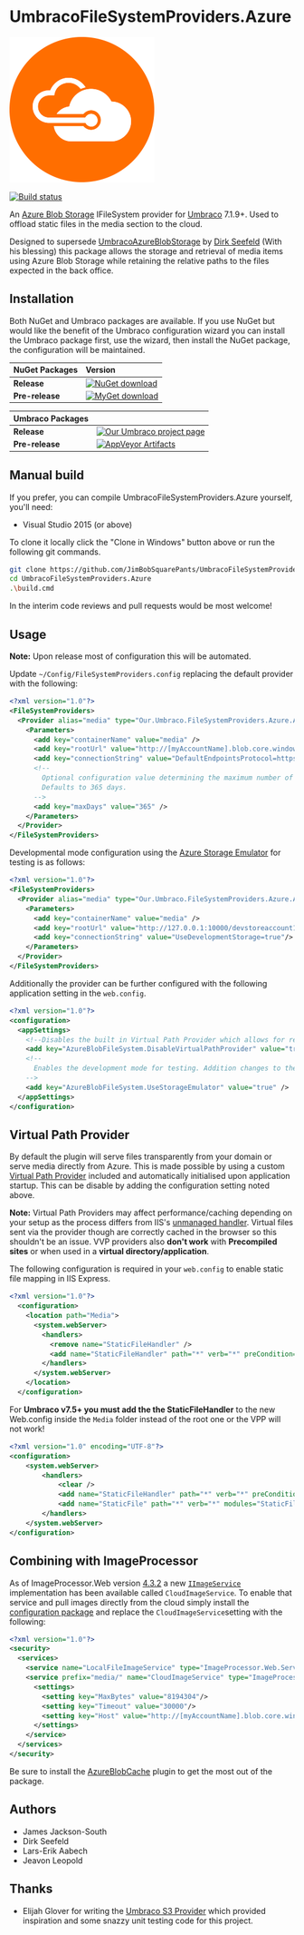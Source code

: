 # UmbracoFileSystemProviders.Azure

![Image Alt](build/assets/logo/azure-logo-256.png)

[![Build status](https://ci.appveyor.com/api/projects/status/mn5hxj5ijurwih7q?svg=true)](https://ci.appveyor.com/project/JamesSouth/umbracofilesystemproviders-azure)

An [Azure Blob Storage](http://azure.microsoft.com/en-gb/develop/net/) IFileSystem provider for [Umbraco](https://umbraco.com) 7.1.9+. 
Used to offload static files in the media section to the cloud.

Designed to supersede [UmbracoAzureBlobStorage](https://github.com/idseefeld/UmbracoAzureBlobStorage) by [Dirk Seefeld](https://twitter.com/dseefeld65) (With his blessing) this package allows the storage and retrieval of media items using Azure Blob Storage while retaining the relative paths to the files expected in the back office.

## Installation

Both NuGet and Umbraco packages are available. If you use NuGet but would like the benefit of the Umbraco configuration wizard you can install the Umbraco package first, use the wizard, then install the NuGet package, the configuration will be maintained.

|NuGet Packages    |Version           |
|:-----------------|:-----------------|
|**Release**|[![NuGet download](http://img.shields.io/nuget/v/UmbracoFileSystemProviders.Azure.svg)](https://www.nuget.org/packages/UmbracoFileSystemProviders.Azure/)|[![NuGet count](https://img.shields.io/nuget/dt/UmbracoFileSystemProviders.Azure.svg)](https://www.nuget.org/packages/UmbracoFileSystemProviders.Azure/)|
|**Pre-release**|[![MyGet download](https://img.shields.io/myget/umbracofilesystemproviders-azure/vpre/UmbracoFileSystemProviders.Azure.svg)](https://www.myget.org/gallery/umbracofilesystemproviders-azure)|[![MyGet count](https://img.shields.io/myget/umbracofilesystemproviders-azure/dt/UmbracoFileSystemProviders.Azure.svg)](https://www.myget.org/gallery/umbracofilesystemproviders-azure)|

|Umbraco Packages  |                  |
|:-----------------|:-----------------|
|**Release**|[![Our Umbraco project page](https://img.shields.io/badge/our-umbraco-orange.svg)](https://our.umbraco.org/projects/collaboration/umbracofilesystemprovidersazure/) 
|**Pre-release**| [![AppVeyor Artifacts](https://img.shields.io/badge/appveyor-umbraco-orange.svg)](https://ci.appveyor.com/project/JamesSouth/umbracofilesystemproviders-azure/build/artifacts)

## Manual build

If you prefer, you can compile UmbracoFileSystemProviders.Azure yourself, you'll need:

* Visual Studio 2015 (or above)

To clone it locally click the "Clone in Windows" button above or run the following git commands.

```bash
git clone https://github.com/JimBobSquarePants/UmbracoFileSystemProviders.Azure
cd UmbracoFileSystemProviders.Azure
.\build.cmd
```

In the interim code reviews and pull requests would be most welcome!

## Usage

**Note:** Upon release most of configuration this will be automated.

Update `~/Config/FileSystemProviders.config` replacing the default provider with the following:

```xml
<?xml version="1.0"?>
<FileSystemProviders>
  <Provider alias="media" type="Our.Umbraco.FileSystemProviders.Azure.AzureBlobFileSystem, Our.Umbraco.FileSystemProviders.Azure">
    <Parameters>
      <add key="containerName" value="media" />
      <add key="rootUrl" value="http://[myAccountName].blob.core.windows.net/" />
      <add key="connectionString" value="DefaultEndpointsProtocol=https;AccountName=[myAccountName];AccountKey=[myAccountKey]"/>
      <!--
        Optional configuration value determining the maximum number of days to cache items in the browser.
        Defaults to 365 days.
      -->
      <add key="maxDays" value="365" />
    </Parameters>
  </Provider>
</FileSystemProviders>
```

Developmental mode configuration using the [Azure Storage Emulator](https://azure.microsoft.com/en-us/documentation/articles/storage-use-emulator/) for testing is as follows:

```xml
<?xml version="1.0"?>
<FileSystemProviders>
  <Provider alias="media" type="Our.Umbraco.FileSystemProviders.Azure.AzureBlobFileSystem, Our.Umbraco.FileSystemProviders.Azure">
    <Parameters>
      <add key="containerName" value="media" />
      <add key="rootUrl" value="http://127.0.0.1:10000/devstoreaccount1/" />
      <add key="connectionString" value="UseDevelopmentStorage=true"/>
    </Parameters>
  </Provider>
</FileSystemProviders>
```

Additionally the provider can be further configured with the following application setting in the `web.config`.

```xml
<?xml version="1.0"?>
<configuration>
  <appSettings>
    <!--Disables the built in Virtual Path Provider which allows for relative paths-->
    <add key="AzureBlobFileSystem.DisableVirtualPathProvider" value="true" />
    <!--
      Enables the development mode for testing. Addition changes to the FileSystemProviders.config are also required
    -->
    <add key="AzureBlobFileSystem.UseStorageEmulator" value="true" />
  </appSettings>
</configuration>
```

## Virtual Path Provider
By default the plugin will serve files transparently from your domain or serve media directly from Azure. This is made possible by using a custom [Virtual Path Provider](https://msdn.microsoft.com/en-us/library/system.web.hosting.virtualpathprovider%28v=vs.110%29.aspx) included and automatically initialised upon application startup. This can be disable by adding the configuration setting noted above.

**Note:** Virtual Path Providers may affect performance/caching depending on your setup as the process differs from IIS's [unmanaged handler](http://www.paraesthesia.com/archive/2011/05/02/when-staticfilehandler-is-not-staticfilehandler.aspx/). Virtual files sent via the provider though are correctly cached in the browser so this shouldn't be an issue. VVP providers also **don't work** with **Precompiled sites** or when used in a **virtual directory/application**.

The following configuration is required in your `web.config` to enable static file mapping in IIS Express.

```xml
<?xml version="1.0"?>
  <configuration>
    <location path="Media">
      <system.webServer>
        <handlers>
          <remove name="StaticFileHandler" />
          <add name="StaticFileHandler" path="*" verb="*" preCondition="integratedMode" type="System.Web.StaticFileHandler" />
        </handlers>
      </system.webServer>
    </location>
  </configuration>
```

For **Umbraco v7.5+ you must add the the StaticFileHandler** to the new Web.config inside the `Media` folder instead of the root one or the VPP will not work!

```xml
<?xml version="1.0" encoding="UTF-8"?>
<configuration>
	<system.webServer>
		<handlers>
			<clear />
			<add name="StaticFileHandler" path="*" verb="*" preCondition="integratedMode" type="System.Web.StaticFileHandler" />
			<add name="StaticFile" path="*" verb="*" modules="StaticFileModule,DefaultDocumentModule,DirectoryListingModule" resourceType="Either" requireAccess="Read" />
		</handlers>
	</system.webServer>
</configuration>
```
  
## Combining with ImageProcessor

As of ImageProcessor.Web version [4.3.2](https://www.nuget.org/packages/ImageProcessor.Web/4.3.2) a new [`IImageService`](http://imageprocessor.org/imageprocessor-web/extending/#iimageservice) implementation has been available called `CloudImageService`. To enable that service and pull images directly from the cloud simply install the [configuration package](https://www.nuget.org/packages/ImageProcessor.Web.Config/) and replace the `CloudImageService`setting with the following:

```xml
<?xml version="1.0"?>
<security>
  <services>
    <service name="LocalFileImageService" type="ImageProcessor.Web.Services.LocalFileImageService, ImageProcessor.Web"/>
    <service prefix="media/" name="CloudImageService" type="ImageProcessor.Web.Services.CloudImageService, ImageProcessor.Web">
      <settings>
        <setting key="MaxBytes" value="8194304"/>
        <setting key="Timeout" value="30000"/>
        <setting key="Host" value="http://[myAccountName].blob.core.windows.net/media/"/>
      </settings>
    </service>
  </services>  
</security>
```

Be sure to install the [AzureBlobCache](http://imageprocessor.org/imageprocessor-web/plugins/azure-blob-cache/) plugin to get the most out of the package.

## Authors

 - James Jackson-South
 - Dirk Seefeld
 - Lars-Erik Aabech
 - Jeavon Leopold

## Thanks
 - Elijah Glover for writing the [Umbraco S3 Provider](https://github.com/ElijahGlover/Umbraco-S3-Provider) which provided inspiration and some snazzy unit testing code for this project.

